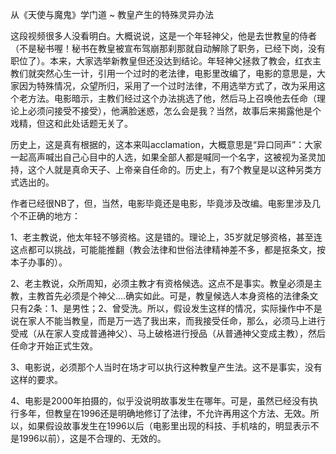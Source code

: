 从《天使与魔鬼》学门道 ~ 教皇产生的特殊灵异办法

这段视频很多人没看明白。大概说说，这是一个年轻神父，他是去世教皇的侍者（不是秘书喔！秘书在教皇被宣布驾崩那刹那就自动解除了职务，已经下岗，没有职位了）。本来，大家选举新教皇但还没达到结论。年轻神父拯救了教会，红衣主教们就突然心生一计，引用一个过时的老法律，电影里改编了，电影的意思是，大家因为特殊情况，众望所归，采用了一个过时法律，不用选举方式了，改为采用这个老方法。电影暗示，主教们经过这个办法挑选了他，然后马上召唤他去任命（理论上必须问接受不接受），他满脸迷惑，怎么会是我？当然，故事后来揭露他是个戏精，但这和此处话题无关了。

历史上，这是真有根据的，这本来叫acclamation，大概意思是“异口同声”：大家一起高声喊出自己心目中的人选，如果全部人都是喊同一个名字，这被视为圣灵加持，这个人就是真命天子、上帝亲自任命的。历史上，有7个教皇是以这种另类方式选出的。

作者已经很NB了，但，当然，电影毕竟还是电影，毕竟涉及改编。电影里涉及几个不正确的地方：

1、老主教说，他太年轻不够资格。这是错的。理论上，35岁就足够资格，甚至连这点都可以挑战，可能能推翻（教会法律和世俗法律精神差不多，都是抠条文，按本子办事的）。

2、老主教说，众所周知，必须主教才有资格候选。这点不是事实。教皇必须是主教，主教首先必须是个神父....确实如此。可是，教皇候选人本身资格的法律条文只有2条：1、是男性；2、曾受洗。所以，假设发生这样的情况，实际操作中不是说在家人不能当教皇，而是万一选了我出来，而我接受任命，那么，必须马上进行受戒（从在家人变成普通神父）、马上破格进行授品（从普通神父变成主教），然后任命才开始正式生效。

3、电影说，必须那个人当时在场才可以执行这种教皇产生法。这不是事实，没有这样的要求。

4、电影是2000年拍摄的，似乎没说明故事发生在哪年。可是，虽然已经没有执行多年，但教皇在1996还是明确地修订了法律，不允许再用这个方法、无效。所以，如果假设故事发生在1996以后（电影里出现的科技、手机啥的，明显表示不是1996以前），这是不合理的、无效的。 
